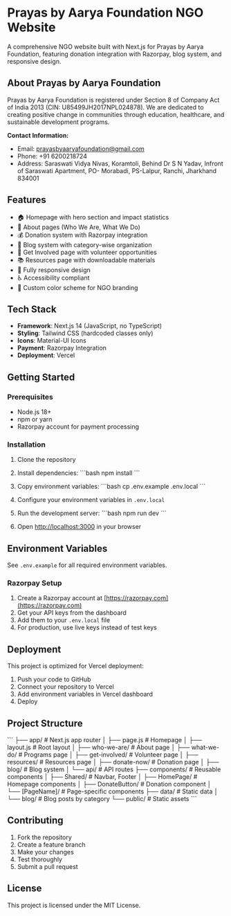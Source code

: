 # Prayas by Aarya Foundation NGO Website

A comprehensive NGO website built with Next.js for Prayas by Aarya Foundation, featuring donation integration with Razorpay, blog system, and responsive design.

## About Prayas by Aarya Foundation

Prayas by Aarya Foundation is registered under Section 8 of Company Act of India 2013 (CIN: U85499JH2017NPL024878). We are dedicated to creating positive change in communities through education, healthcare, and sustainable development programs.

**Contact Information:**
- Email: prayasbyaaryafoundation@gmail.com
- Phone: +91 6200218724
- Address: Saraswati Vidya Nivas, Koramtoli, Behind Dr S N Yadav, Infront of Saraswati Apartment, PO- Morabadi, PS-Lalpur, Ranchi, Jharkhand 834001

## Features

- 🏠 Homepage with hero section and impact statistics
- 📖 About pages (Who We Are, What We Do)
- 💰 Donation system with Razorpay integration
- 📝 Blog system with category-wise organization
- 🤝 Get Involved page with volunteer opportunities
- 📚 Resources page with downloadable materials
- 📱 Fully responsive design
- ♿ Accessibility compliant
- 🎨 Custom color scheme for NGO branding

## Tech Stack

- **Framework**: Next.js 14 (JavaScript, no TypeScript)
- **Styling**: Tailwind CSS (hardcoded classes only)
- **Icons**: Material-UI Icons
- **Payment**: Razorpay Integration
- **Deployment**: Vercel

## Getting Started

### Prerequisites

- Node.js 18+ 
- npm or yarn
- Razorpay account for payment processing

### Installation

1. Clone the repository
2. Install dependencies:
   \`\`\`bash
   npm install
   \`\`\`

3. Copy environment variables:
   \`\`\`bash
   cp .env.example .env.local
   \`\`\`

4. Configure your environment variables in `.env.local`

5. Run the development server:
   \`\`\`bash
   npm run dev
   \`\`\`

6. Open [http://localhost:3000](http://localhost:3000) in your browser

## Environment Variables

See `.env.example` for all required environment variables.

### Razorpay Setup

1. Create a Razorpay account at [https://razorpay.com](https://razorpay.com)
2. Get your API keys from the dashboard
3. Add them to your `.env.local` file
4. For production, use live keys instead of test keys

## Deployment

This project is optimized for Vercel deployment:

1. Push your code to GitHub
2. Connect your repository to Vercel
3. Add environment variables in Vercel dashboard
4. Deploy

## Project Structure

\`\`\`
├── app/                    # Next.js app router
│   ├── page.js            # Homepage
│   ├── layout.js          # Root layout
│   ├── who-we-are/        # About page
│   ├── what-we-do/        # Programs page
│   ├── get-involved/      # Volunteer page
│   ├── resources/         # Resources page
│   ├── donate-now/        # Donation page
│   ├── blog/              # Blog system
│   └── api/               # API routes
├── components/            # Reusable components
│   ├── Shared/           # Navbar, Footer
│   ├── HomePage/         # Homepage components
│   ├── DonateButton/     # Donation component
│   └── [PageName]/       # Page-specific components
├── data/                 # Static data
│   └── blog/            # Blog posts by category
└── public/              # Static assets
\`\`\`

## Contributing

1. Fork the repository
2. Create a feature branch
3. Make your changes
4. Test thoroughly
5. Submit a pull request

## License

This project is licensed under the MIT License.
